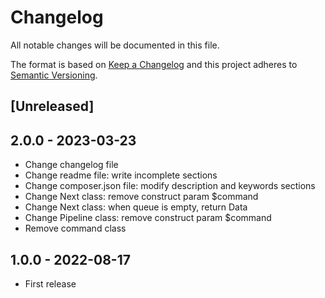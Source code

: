# Changelog
All notable changes will be documented in this file.

The format is based on [Keep a Changelog](http://keepachangelog.com/en/1.0.0/)
and this project adheres to [Semantic Versioning](http://semver.org/spec/v2.0.0.html).

## [Unreleased]


## 2.0.0 - 2023-03-23
- Change changelog file
- Change readme file: write incomplete sections
- Change composer.json file: modify description and keywords sections
- Change Next class: remove construct param $command
- Change Next class: when queue is empty, return Data
- Change Pipeline class: remove construct param $command
- Remove command class


## 1.0.0 - 2022-08-17

- First release

